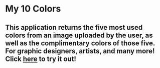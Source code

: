 # My 10 Colors

## This application returns the five most used colors from an image uploaded by the user, as well as the complimentary colors of those five. For graphic designers, artists, and many more! Click [here](https://my10colors.herokuapp.com/) to try it out!
